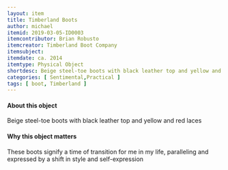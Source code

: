 ```yaml
---
layout: item
title: Timberland Boots
author: michael
itemid: 2019-03-05-ID0003
itemcontributor: Brian Robusto
itemcreator: Timberland Boot Company
itemsubject: 
itemdate: ca. 2014
itemtype: Physical Object
shortdesc: Beige steel-toe boots with black leather top and yellow and red laces. Signifying a time of trasition and self-expression
categories: [ Sentimental,Practical ]
tags: [ boot, Timberland ]
---
```


#### About this object

Beige steel-toe boots with black leather top and yellow and red laces

#### Why this object matters

These boots signify a time of transition for me in my life, paralleling and expressed by a shift in style and self-expression 
